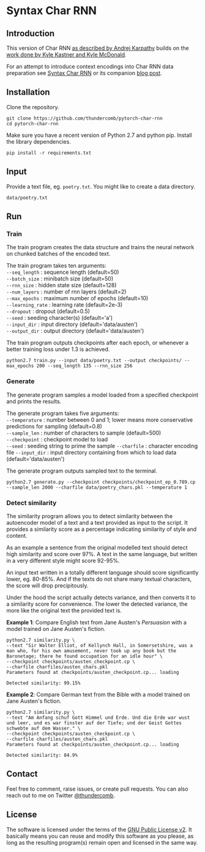 # Syntax Char RNN

## Introduction

This version of Char RNN [as described by Andrej Karpathy](http://karpathy.github.io/2015/05/21/rnn-effectiveness/) builds on the [work done by Kyle Kastner and Kyle McDonald](https://gist.github.com/kastnerkyle/e7ca55807a7f4db811d830acf4ee75aa).

For an attempt to introduce context encodings into Char RNN data preparation see [Syntax Char RNN](https://github.com/thundercomb/pytorch-syntax-char-rnn) or its companion [blog post](https://thecombedthunderclap.blogspot.com/2018/02/syntax-char-rnn-for-context-encoding.html).

## Installation

Clone the repository.

```
git clone https://github.com/thundercomb/pytorch-char-rnn
cd pytorch-char-rnn
```

Make sure you have a recent version of Python 2.7 and python pip. Install the library dependencies.

```
pip install -r requirements.txt
```

## Input

Provide a text file, eg. ```poetry.txt```. You might like to create a data directory.

```
data/poetry.txt
```

## Run

### Train

The train program creates the data structure and trains the neural network on chunked batches of the encoded text.

The train program takes ten arguments:  
```--seq_length``` : sequence length (default=50)  
```--batch_size``` : minibatch size (default=50)  
```--rnn_size``` : hidden state size (default=128)  
```--num_layers``` : number of rnn layers (default=2)  
```--max_epochs``` : maximum number of epochs (default=10)  
```--learning_rate``` : learning rate (default=2e-3)  
```--dropout``` : dropout (default=0.5)  
```--seed``` : seeding character(s) (default='a')  
```--input_dir``` : input directory (default='data/austen')  
```--output_dir``` : output directory (default='data/austen')  

The train program outputs checkpoints after each epoch, or whenever a better training loss under 1.3 is achieved.

```
python2.7 train.py --input data/poetry.txt --output checkpoints/ --max_epochs 200 --seq_length 135 --rnn_size 256
```

### Generate

The generate program samples a model loaded from a specified checkpoint and prints the results.

The generate program takes five arguments:  
```--temperature``` : number between 0 and 1; lower means more conservative predictions for sampling (default=0.8)  
```--sample_len``` : number of characters to sample (default=500)  
```--checkpoint``` : checkpoint model to load  
```--seed``` : seeding string to prime the sample
```--charfile``` : character encoding file
```--input_dir``` : input directory containing from which to load data (default='data/austen')  

The generate program outputs sampled text to the terminal.

```
python2.7 generate.py --checkpoint checkpoints/checkpoint_ep_0.789.cp --sample_len 2000 --charfile data/poetry_chars.pkl --temperature 1
```

### Detect similarity

The similarity program allows you to detect similarity between the autoencoder model of a text and a text provided as input to the script. It provides a similarity score as a percentage indicating similarity of style and content.

As an example a sentence from the original modelled text should detect high similarity and score over 97%. A text in the same language, but written in a very different style might score 92-95%. 

An input text written in a totally different language should score significantly lower, eg. 80-85%. And if the texts do not share many textual characters, the score will drop precipitously.

Under the hood the script actually detects variance, and then converts it to a similarity score for convenience. The lower the detected variance, the more like the original text the provided text is.

**Example 1**: Compare English text from Jane Austen's *Persuasion* with a model trained on Jane Austen's fiction.

```
python2.7 similarity.py \
--text "Sir Walter Elliot, of Kellynch Hall, in Somersetshire, was a man who, for his own amusement, never took up any book but the Baronetage; there he found occupation for an idle hour" \
--checkpoint checkpoints/austen_checkpoint.cp \
--charfile charfiles/austen_chars.pkl 
Parameters found at checkpoints/austen_checkpoint.cp... loading

Detected similarity: 99.15%
```

**Example 2**: Compare German text from the Bible with a model trained on Jane Austen's fiction.

```
python2.7 similarity.py \
--text "Am Anfang schuf Gott Himmel und Erde. Und die Erde war wust und leer, und es war finster auf der Tiefe; und der Geist Gottes schwebte auf dem Wasser." \
--checkpoint checkpoints/austen_checkpoint.cp \
--charfile charfiles/austen_chars.pkl 
Parameters found at checkpoints/austen_checkpoint.cp... loading

Detected similarity: 84.9%
```

## Contact

Feel free to comment, raise issues, or create pull requests. You can also reach out to me on Twitter [@thundercomb](https://twitter.com/thundercomb). 

## License

The software is licensed under the terms of the [GNU Public License v2](http://github.com/thundercomb/poetrydb/LICENSE.txt). It basically means you can reuse and modify this software as you please, as long as the resulting program(s) remain open and licensed in the same way.
